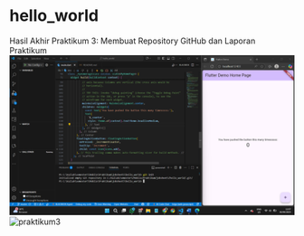 # hello_world

Hasil Akhir Praktikum 3: Membuat Repository GitHub dan Laporan Praktikum
![ss_helloWorld](image\praktikum3.png)
<img width="1920" height="1080" alt="praktikum3" src="https://github.com/user-attachments/assets/79fd6cd9-e77e-4009-b4d9-9ee535cbd684" />
